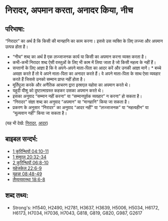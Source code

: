 # निरादर, अपमान करता, अनादर किया, नीच #

## परिभाषा: ##

“निरादर” का अर्थ है कि किसी की मानहानि का काम करना। इससे उस व्यक्ति के लिए लज्जा और अपमान उत्पन्न होता है।

* “नीच” शब्द का अर्थ है एक लज्जाजनक कार्य या किसी का अपमान करना व्यक्त करता है।
* कभी-कभी निरादर शब्द ऐसी वस्तुओं के लिए भी काम में लिया जाता है जो किसी महत्व के नहीं हैं।
* सन्तानों के लिए आज्ञा है कि वे अपने-अपने माता-पिता का आदर करें और उनकी आज्ञा मानें। * बच्चे अवज्ञा करते हैं तो वे अपने माता-पिता का अनादर करते हैं। वे अपने माता-पिता के साथ ऐसा व्यवहार करते हैं जिससे उनको सम्मान प्राप्त नहीं होता है।
* मूर्तिपूजा करके और अनैतिक आचरण द्वारा इस्राएल यहोवा का अपमान करते थे।
* यहूदी यीशु को दुष्टात्माग्रस्त कहकर उसका अपमान करते थे।
* इसका अनुवाद “सम्मान नहीं करना” या “सम्मानपूर्वक व्यवहार” न करना” हो सकता है।
* “निरादर” संज्ञा शब्द का अनुवाद “अपमान” या “मानहानि” किया जा सकता है।
* प्रकरण के अनुसार “निरादर” का अनुवाद “आदर नहीं” या “लज्जाजनक” या “महत्वहीन” या “मूल्यवान नहीं” किया जा सकता है।

(यह भी देखें: [निरादर](../other/disgrace.md), [आदर](../kt/honor.md))

## बाइबल सन्दर्भ: ##

* [1 कुरिन्थियों 04:10-11](rc://en/tn/help/1co/04/10)
* [1 शमूएल 20:32-34](rc://en/tn/help/1sa/20/32)
* [2 कुरिन्थियों 06:8-10](rc://en/tn/help/2co/06/08)
* [यहेजकेल 22:6-9](rc://en/tn/help/ezk/22/06)
* [यूहन्ना 08:48-49](rc://en/tn/help/jhn/08/48)
* [लैव्यव्यवस्था 18:6-8](rc://en/tn/help/lev/18/06)

## शब्द तथ्य: ##

* Strong's: H1540, H2490, H2781, H3637, H3639, H5006, H5034, H6172, H6173, H7034, H7036, H7043, G818, G819, G820, G987, G2617

